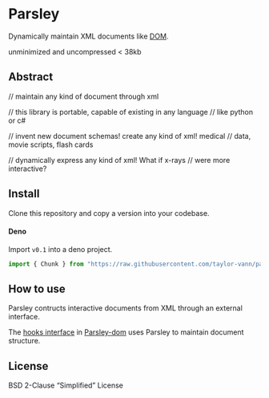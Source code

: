 # Parsley

Dynamically maintain XML documents like [DOM](https://github.com/taylor-vann/parsley-dom).

unminimized and uncompressed < 38kb

## Abstract

// maintain any kind of document through xml

// this library is portable, capable of existing in any language
// like python or c#

// invent new document schemas! create any kind of xml! medical
// data, movie scripts, flash cards

// dynamically express any kind of xml! What if x-rays
// were more interactive?

## Install

Clone this repository and copy a version into your codebase.

#### Deno

Import `v0.1` into a deno project.

```ts
import { Chunk } from "https://raw.githubusercontent.com/taylor-vann/parsley/main/v0.1/src/parsley.ts";
```

## How to use

Parsley contructs interactive documents from XML through an external interface.

The [hooks interface](https://github.com/taylor-vann/parsley-dom/blob/main/v0.1/src/hooks/hooks.ts) in [Parsley-dom](https://github.com/taylor-vann/parsley-dom) uses Parsley to maintain document structure.

## License

BSD 2-Clause “Simplified” License
